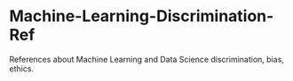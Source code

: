 # Machine-Learning-Discrimination-Ref
References about Machine Learning and Data Science discrimination, bias, ethics.
